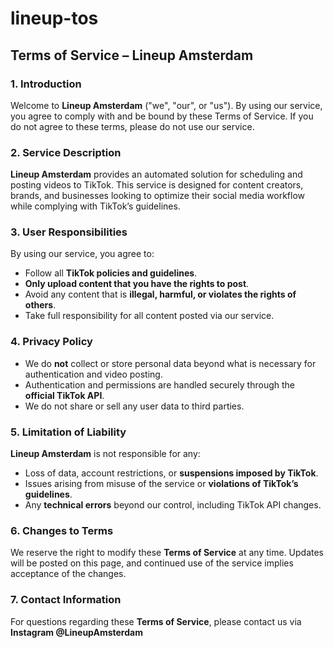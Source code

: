 # lineup-tos

## **Terms of Service – Lineup Amsterdam**

### **1. Introduction**

Welcome to **Lineup Amsterdam** ("we", "our", or "us"). By using our service, you agree to comply with and be bound by these Terms of Service. If you do not agree to these terms, please do not use our service.

### **2. Service Description**

**Lineup Amsterdam** provides an automated solution for scheduling and posting videos to TikTok. This service is designed for content creators, brands, and businesses looking to optimize their social media workflow while complying with TikTok’s guidelines.

### **3. User Responsibilities**

By using our service, you agree to:

- Follow all **TikTok policies and guidelines**.
- **Only upload content that you have the rights to post**.
- Avoid any content that is **illegal, harmful, or violates the rights of others**.
- Take full responsibility for all content posted via our service.

### **4. Privacy Policy**

- We do **not** collect or store personal data beyond what is necessary for authentication and video posting.
- Authentication and permissions are handled securely through the **official TikTok API**.
- We do not share or sell any user data to third parties.

### **5. Limitation of Liability**

**Lineup Amsterdam** is not responsible for any:

- Loss of data, account restrictions, or **suspensions imposed by TikTok**.
- Issues arising from misuse of the service or **violations of TikTok’s guidelines**.
- Any **technical errors** beyond our control, including TikTok API changes.

### **6. Changes to Terms**

We reserve the right to modify these **Terms of Service** at any time. Updates will be posted on this page, and continued use of the service implies acceptance of the changes.

### **7. Contact Information**

For questions regarding these **Terms of Service**, please contact us via **Instagram @LineupAmsterdam**
